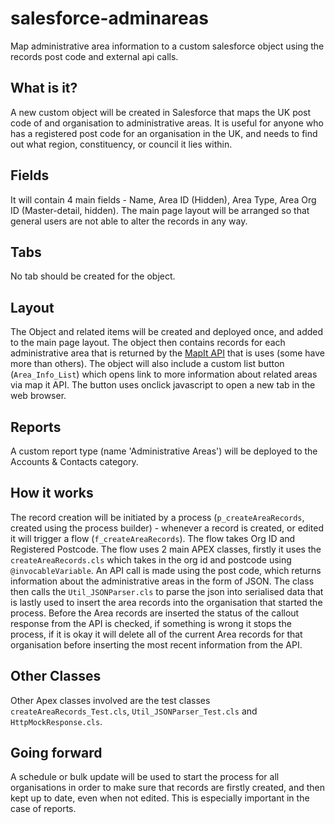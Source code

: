 # salesforce-adminareas
Map administrative area information to a custom salesforce object using the records post code and external api calls.

## What is it?
A new custom object will be created in Salesforce that maps the UK post code of and organisation to administrative areas. It is useful for anyone who has a registered post code for an organisation in the UK, and needs to find out what region, constituency, or council it lies within.

## Fields
It will contain 4 main fields - Name, Area ID (Hidden), Area Type, Area Org ID (Master-detail, hidden). The main page layout will be arranged so that general users are not able to alter the records in any way.

## Tabs
No tab should be created for the object.

## Layout
The Object and related items will be created and deployed once, and added to the main page layout. The object then contains records for each administrative area that is returned by the [MapIt API](https://mapit.mysociety.org/) that is uses (some have more than others).
The object will also include a custom list button (`Area_Info_List`) which opens link to more information about related areas via map it API. The button uses onclick javascript to open a new tab in the web browser.

## Reports
A custom report type (name 'Administrative Areas') will be deployed to the Accounts & Contacts category.

## How it works
The record creation will be initiated by a process (`p_createAreaRecords`, created using the process builder) - whenever a record is created, or edited it will trigger a flow (`f_createAreaRecords`). The flow takes Org ID and Registered Postcode. The flow uses 2 main APEX classes, firstly it uses the `createAreaRecords.cls` which takes in the org id and postcode using `@invocableVariable`. An API call is made using the post code, which returns information about the administrative areas in the form of JSON. The class then calls the `Util_JSONParser.cls` to parse the json into serialised data that is lastly used to insert the area records into the organisation that started the process. Before the Area records are inserted the status of the callout response from the API is checked, if something is wrong it stops the process, if it is okay it will delete all of the current Area records for that organisation before inserting the most recent information from the API.

## Other Classes
Other Apex classes involved are the test classes `createAreaRecords_Test.cls`, `Util_JSONParser_Test.cls` and `HttpMockResponse.cls`.

## Going forward
A schedule or bulk update will be used to start the process for all organisations in order to make sure that records are firstly created, and then kept up to date, even when not edited. This is especially important in the case of reports.
